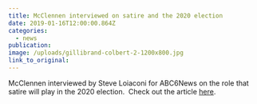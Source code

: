 ```yaml
---
title: McClennen interviewed on satire and the 2020 election
date: 2019-01-16T12:00:00.864Z
categories: 
  - news
publication:
image: /uploads/gillibrand-colbert-2-1200x800.jpg
link_to_original:
---
```


McClennen interviewed by Steve Loiaconi for ABC6News on the role that satire will play in the 2020 election.&nbsp; Check out the article [here](https://abc6onyourside.com/news/nation-world/2020-candidates-look-to-late-night-to-stand-out-in-a-crowded-democratic-field).